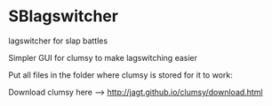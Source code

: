 # SBlagswitcher
lagswitcher for slap battles

Simpler GUI for clumsy to make lagswitching easier

Put all files in the folder where clumsy is stored for it to work:

Download clumsy here --> http://jagt.github.io/clumsy/download.html
